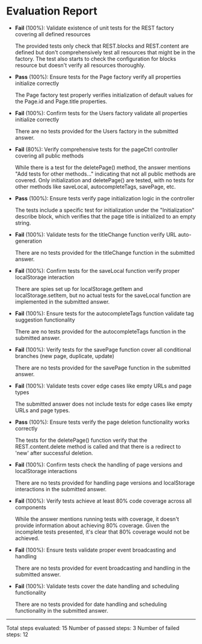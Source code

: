 # Evaluation Report

- **Fail** (100%): Validate existence of unit tests for the REST factory covering all defined resources

    The provided tests only check that REST.blocks and REST.content are defined but don't comprehensively test all resources that might be in the factory. The test also starts to check the configuration for blocks resource but doesn't verify all resources thoroughly.

- **Pass** (100%): Ensure tests for the Page factory verify all properties initialize correctly

    The Page factory test properly verifies initialization of default values for the Page.id and Page.title properties.

- **Fail** (100%): Confirm tests for the Users factory validate all properties initialize correctly

    There are no tests provided for the Users factory in the submitted answer.

- **Fail** (80%): Verify comprehensive tests for the pageCtrl controller covering all public methods

    While there is a test for the deletePage() method, the answer mentions "Add tests for other methods..." indicating that not all public methods are covered. Only initialization and deletePage() are tested, with no tests for other methods like saveLocal, autocompleteTags, savePage, etc.

- **Pass** (100%): Ensure tests verify page initialization logic in the controller

    The tests include a specific test for initialization under the "Initialization" describe block, which verifies that the page title is initialized to an empty string.

- **Fail** (100%): Validate tests for the titleChange function verify URL auto-generation

    There are no tests provided for the titleChange function in the submitted answer.

- **Fail** (100%): Confirm tests for the saveLocal function verify proper localStorage interaction

    There are spies set up for localStorage.getItem and localStorage.setItem, but no actual tests for the saveLocal function are implemented in the submitted answer.

- **Fail** (100%): Ensure tests for the autocompleteTags function validate tag suggestion functionality

    There are no tests provided for the autocompleteTags function in the submitted answer.

- **Fail** (100%): Verify tests for the savePage function cover all conditional branches (new page, duplicate, update)

    There are no tests provided for the savePage function in the submitted answer.

- **Fail** (100%): Validate tests cover edge cases like empty URLs and page types

    The submitted answer does not include tests for edge cases like empty URLs and page types.

- **Pass** (100%): Ensure tests verify the page deletion functionality works correctly

    The tests for the deletePage() function verify that the REST.content.delete method is called and that there is a redirect to 'new' after successful deletion.

- **Fail** (100%): Confirm tests check the handling of page versions and localStorage interactions

    There are no tests provided for handling page versions and localStorage interactions in the submitted answer.

- **Fail** (100%): Verify tests achieve at least 80% code coverage across all components

    While the answer mentions running tests with coverage, it doesn't provide information about achieving 80% coverage. Given the incomplete tests presented, it's clear that 80% coverage would not be achieved.

- **Fail** (100%): Ensure tests validate proper event broadcasting and handling

    There are no tests provided for event broadcasting and handling in the submitted answer.

- **Fail** (100%): Validate tests cover the date handling and scheduling functionality

    There are no tests provided for date handling and scheduling functionality in the submitted answer.

---

Total steps evaluated: 15
Number of passed steps: 3
Number of failed steps: 12